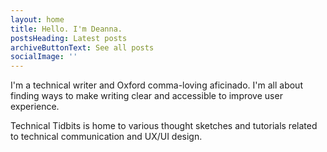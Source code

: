 ```yaml
---
layout: home
title: Hello. I'm Deanna.
postsHeading: Latest posts
archiveButtonText: See all posts
socialImage: ''
---
```


<link href="https://twitter.com/itsdeannat" rel="me">


I'm a technical writer and Oxford comma-loving aficinado. I'm all about finding ways to make writing clear and accessible to improve user experience.

Technical Tidbits is home to various thought sketches and tutorials related to technical communication and UX/UI design.